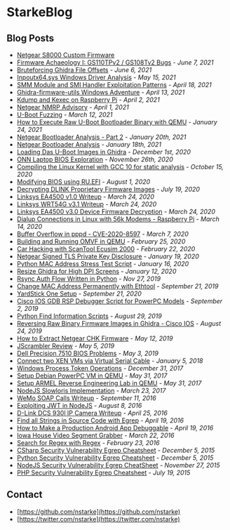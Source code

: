 # StarkeBlog

## Blog Posts

* [Netgear S8000 Custom Firmware](0052-netgear-s8000-custom-firmware.html)
* [Firmware Achaeology I: GS110TPv2 / GS108Tv2 Bugs](0051-firmware-archaeology-netgear-gs110tpv2.html) - _June 7, 2021_
* [Bruteforcing Ghidra File Offsets](0050-bruteforcing-ghidra-file-offsets.html) - _June 6, 2021_
* [Inpoutx64.sys Windows Driver Analysis](0049-inpoutx64.sys-windows-driver-analysis.html) - _May 15, 2021_
* [SMM Module and SMI Handler Exploitation Patterns](0048-smm-module-and-smi-handler-exploitation-patterns.html) - _April 18, 2021_
* [Ghidra-firmware-utils Windows Adventure](0047-ghidra-firmware-utils-adventure.html) - _April 13, 2021_
* [Kdump and Kexec on Raspberry Pi](0046-kexec-and-kdump-on-raspberry-pi.html) - _April 2, 2021_
* [Netgear NMRP Advisory](0045-nmrp-advisory.html) - _April 1, 2021_
* [U-Boot Fuzzing](0044-u-boot-fuzzing.html) - _March 12, 2021_
* [How to Execute Raw U-Boot Bootloader Binary with QEMU](0043-qemu-system-execute-raw-binary-u-boot-image.html) - _January 24, 2021_
* [Netgear Bootloader Analysis - Part 2](0042-netgear-bootloader-analysis-part-2.html) - _January 20th, 2021_
* [Netgear Bootloader Analysis](0041-netgear-bootloader-analysis.html) - _January 18th, 2021_
* [Loading Das U-Boot Images in Ghidra](0040-loading-uboot-images-in-ghidra.html) - _December 1st, 2020_
* [ONN Laptop BIOS Exploration](0039-onn-laptop-bios-exploration.html) - _November 26th, 2020_
* [Compiling the Linux Kernel with GCC 10 for static analysis](0038-gcc-10-linux-kernel-analyzer.html) - _October 15, 2020_
* [Modifying BIOS using RU.EFI](0037-modifying-bios-using-ru-efi.html) - _August 1, 2020_
* [Decrypting DLINK Proprietary Firmware Images](0036-decrypting-dlink-proprietary-firmware-images.html) - _July 19, 2020_
* [Linksys EA4500 v1.0 Writeup](0035-linksys-ea4500-v1.0-writeup.html) - _March 24, 2020_
* [Linksys WRT54G v3.1 Writeup](0034-linksys-wrt54g-v3.1-writeup.html) - _March 24, 2020_
* [Linksys EA4500 v3.0 Device Firmware Decryption](0033-linksys-ea4500-device-firmware-decryption.html) - _March 24, 2020_
* [Dialup Connections in Linux with 56k Modems - Raspberry Pi](0032-dialup-connections-on-linux-raspberry-pi.html) - _March 14, 2020_
* [Buffer Overflow in pppd - CVE-2020-8597](0031-buffer-overflow-in-pppd-cve-2020-8597.html) - _March 7, 2020_
* [Building and Running OMVF in QEMU](0030-building-and-running-omvf-in-qemu.html) - _February 25, 2020_
* [Car Hacking with ScanTool Ecusim 2000](0029-car-hacking-with-ecusim-2000.html) - _February 22, 2020_
* [Netgear Signed TLS Private Key Disclosure](0028-netgear-signed-tls-private-key-disclosure.html) - _January 19, 2020_
* [Python MAC Address Stress Test Script](0027-python-mac-address-stress-test.html) - _January 16, 2020_
* [Resize Ghidra for High DPI Screens](0026-resize-ghidra-for-high-dpi-screens.html) - _January 12, 2020_
* [Rsync Auth Flow Written in Python](0025-rsync-auth-flow-in-python.html) - _Nov 27, 2019_
* [Change MAC Address Permanently with Ethtool](0024-ethtool-change-mac-address-permanently.html) - _September 21, 2019_
* [YardStick One Setup](0023-yardstick-one-setup.html) - _September 21, 2020_
* [Cisco IOS GDB RSP Debugger Script for PowerPC Models](0022-cisco-ios-gdb-rsp-debugger-script-powerpc.html) - _September 2, 2019_
* [Python Find Information Scripts](0021-python-find-information-scripts.html) - _August 29, 2019_
* [Reversing Raw Binary Firmware Images in Ghidra - Cisco IOS](0020-reversing-raw-binary-firmware-in-ghidra-cisco-ios.html) - _August 24, 2019_
* [How to Extract Netgear CHK Firmware](0019-netgear-extract-chk-firmware.html) - _May 12, 2019_
* [JScrambler Review](0018-jscrambler-review.html) - _May 5, 2019_
* [Dell Precision 7510 BIOS Problems](0017-dell-precision-bios-problem.html) - _May 3, 2019_
* [Connect two XEN VMs via Virtual Serial Cable](0016-connect-two-xen-vms-using-virtual-serial-cable.html) - _January 5, 2018_
* [Windows Process Token Operations](0015-windows-process-operations.html) - _December 31, 2017_
* [Setup Debian PowerPC VM in QEMU](0014-create-debian-powerpc-vm-in-qemu.html) - _May 31, 2017_
* [Setup ARMEL Reverse Engineering Lab in QEMU](0013-setup-armel-reverse-engineering-lab.html) - _May 31, 2017_
* [NodeJS Slowloris Implementation](0012-nodejs-slowloris-implementation.html) - _March 23, 2017_
* [WeMo SOAP Calls Writeup](0011-wemo-soap-calls-writeup.html) - _September 11, 2016_
* [Exploiting JWT in NodeJS](0010-exploit-jwt-nodejs.html) - _August 8, 2016_
* [D-Link DCS 930l IP Camera Writeup](0009-dlink-dcs-930l-writeup.html) - _April 25, 2016_
* [Find all Strings in Source Code with Egrep](0008-find-all-strings-in-source-code.html) - _April 19, 2016_
* [How to Make a Production Android App Debuggable](0007-how-to-make-production-android-app-debuggable.html) - _April 19, 2016_
* [Iowa House Video Segment Grabber](0006-iowa-house-video-grabber-script.html) - _March 22, 2016_
* [Search for Regex with Regex](0005-search-for-regex-with-regex.html) - _February 23, 2016_
* [CSharp Security Vulnerability Egrep Cheatsheet](0004-csharp-security-vulnerability-egrep-cheatsheet.html) - _December 5, 2015_
* [Python Security Vulnerability Egrep Cheatsheet](0003-python-security-vulnerability-egrep-cheatsheet.html) - _December 5, 2015_
* [NodeJS Security Vulnerability Egrep CheatSheet](0002-nodejs-security-vulnerability-egrep-cheatsheet.html) - _November 27, 2015_
* [PHP Security Vulnerability Egrep Cheatsheet](0001-php-security-vulnerability-egrep-cheatsheet.html) - _July 19, 2015_

## Contact

* [https://github.com/nstarke](https://github.com/nstarke)
* [https://twitter.com/nstarke](https://twitter.com/nstarke)
